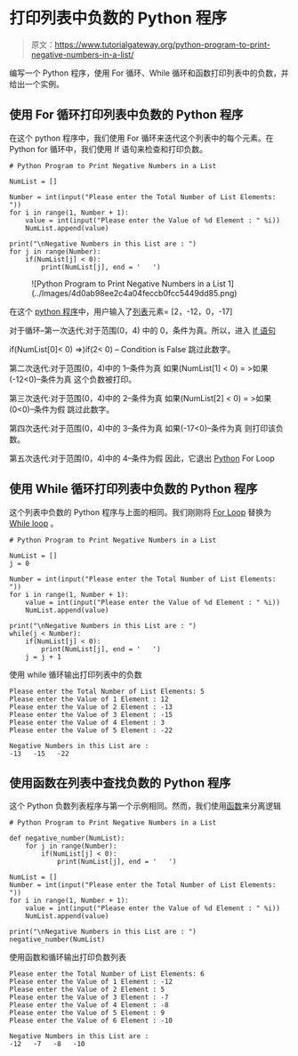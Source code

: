 # 打印列表中负数的 Python 程序

> 原文：<https://www.tutorialgateway.org/python-program-to-print-negative-numbers-in-a-list/>

编写一个 Python 程序，使用 For 循环、While 循环和函数打印列表中的负数，并给出一个实例。

## 使用 For 循环打印列表中负数的 Python 程序

在这个 python 程序中，我们使用 For 循环来迭代这个列表中的每个元素。在 Python for 循环中，我们使用 If 语句来检查和打印负数。

```
# Python Program to Print Negative Numbers in a List

NumList = []

Number = int(input("Please enter the Total Number of List Elements: "))
for i in range(1, Number + 1):
    value = int(input("Please enter the Value of %d Element : " %i))
    NumList.append(value)

print("\nNegative Numbers in this List are : ")
for j in range(Number):
    if(NumList[j] < 0):
        print(NumList[j], end = '   ')
```

<figure class="wp-block-image">![Python Program to Print Negative Numbers in a List 1](../Images/4d0ab98ee2c4a04feccb0fcc5449dd85.png)</figure>

在这个 [python 程序](https://www.tutorialgateway.org/python-programming-examples/)中，用户输入了[列表](https://www.tutorialgateway.org/python-list/)元素= [2，-12，0，-17]

对于循环–第一次迭代:对于范围(0，4)
中的 0，条件为真。所以，进入 [If 语句](https://www.tutorialgateway.org/python-if-statement/)

if(NumList[0]< 0) =>)if(2< 0) – Condition is False
跳过此数字。

第二次迭代:对于范围(0，4)中的 1–条件为真
如果(NumList[1] < 0) = >如果(-12<0)–条件为真
这个负数被打印。

第三次迭代:对于范围(0，4)中的 2–条件为真
如果(NumList[2] < 0) = >如果(0<0)–条件为假
跳过此数字。

第四次迭代:对于范围(0，4)中的 3–条件为真
如果(-17<0)–条件为真
则打印该负数。

第五次迭代:对于范围(0，4)中的 4–条件为假
因此，它退出 [Python](https://www.tutorialgateway.org/python-tutorial/) For Loop

## 使用 While 循环打印列表中负数的 Python 程序

这个列表中负数的 Python 程序与上面的相同。我们刚刚将 [For Loop](https://www.tutorialgateway.org/python-for-loop/) 替换为 [While loop](https://www.tutorialgateway.org/python-while-loop/) 。

```
# Python Program to Print Negative Numbers in a List

NumList = []
j = 0

Number = int(input("Please enter the Total Number of List Elements: "))
for i in range(1, Number + 1):
    value = int(input("Please enter the Value of %d Element : " %i))
    NumList.append(value)

print("\nNegative Numbers in this List are : ")
while(j < Number):
    if(NumList[j] < 0):
        print(NumList[j], end = '   ')
    j = j + 1
```

使用 while 循环输出打印列表中的负数

```
Please enter the Total Number of List Elements: 5
Please enter the Value of 1 Element : 12
Please enter the Value of 2 Element : -13
Please enter the Value of 3 Element : -15
Please enter the Value of 4 Element : 3
Please enter the Value of 5 Element : -22

Negative Numbers in this List are : 
-13   -15   -22 
```

## 使用函数在列表中查找负数的 Python 程序

这个 Python 负数列表程序与第一个示例相同。然而，我们使用[函数](https://www.tutorialgateway.org/functions-in-python/)来分离逻辑

```
# Python Program to Print Negative Numbers in a List

def negative_number(NumList):
    for j in range(Number):
        if(NumList[j] < 0):
            print(NumList[j], end = '   ')

NumList = []
Number = int(input("Please enter the Total Number of List Elements: "))
for i in range(1, Number + 1):
    value = int(input("Please enter the Value of %d Element : " %i))
    NumList.append(value)

print("\nNegative Numbers in this List are : ")
negative_number(NumList)
```

使用函数和循环输出打印负数列表

```
Please enter the Total Number of List Elements: 6
Please enter the Value of 1 Element : -12
Please enter the Value of 2 Element : 5
Please enter the Value of 3 Element : -7
Please enter the Value of 4 Element : -8
Please enter the Value of 5 Element : 9
Please enter the Value of 6 Element : -10

Negative Numbers in this List are : 
-12   -7   -8   -10 
```